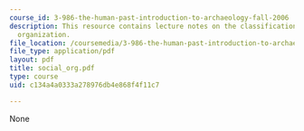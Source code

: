```yaml
---
course_id: 3-986-the-human-past-introduction-to-archaeology-fall-2006
description: This resource contains lecture notes on the classification of social
  organization.
file_location: /coursemedia/3-986-the-human-past-introduction-to-archaeology-fall-2006/c134a4a0333a278976db4e868f4f11c7_social_org.pdf
file_type: application/pdf
layout: pdf
title: social_org.pdf
type: course
uid: c134a4a0333a278976db4e868f4f11c7

---
```

None